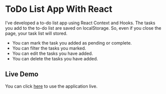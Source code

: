 # ToDo List App With React 

I’ve developed a to-do list app using React Context and Hooks. The tasks you add to the to-do list are saved on localStorage. So, even if you close the page, your task list will stored.

- You can mark the task you added as pending or complete.
- You can filter the tasks you marked.
- You can edit the tasks you have added.
- You can delete the tasks you have added.

## Live Demo
You can click [here](https://glistening-lamington-46b1d3.netlify.app/) to use the application live.
